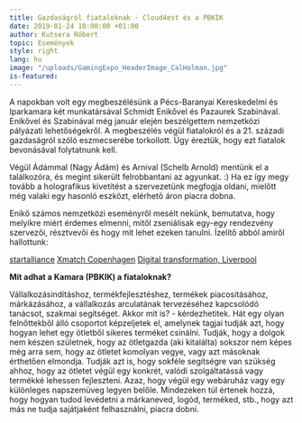 ```yaml
---
title: Gazdaságról fiataloknak - Cloud4est és a PBKIK
date: 2019-01-24 10:00:00 +01:00
author: Kutsera Róbert
topic: Események
style: right
lang: hu
image: "/uploads/GamingExpo_HeaderImage_CalHolman.jpg"
is-featured: 
---
```


A napokban volt egy megbeszélésünk a Pécs-Baranyai Kereskedelmi és Iparkamara két munkatársával Schmidt Enikővel és Pazaurek Szabinával. 
Enikővel és Szabinával még január elején beszélgettem nemzetközi pályázati lehetőségekről. A megbeszélés végül fiatalokról és a 21. századi gazdaságról szóló eszmecserébe torkollott. Úgy éreztük, hogy ezt fiatalok bevonásával folytatnunk kell. 

Végül Ádámmal (Nagy Ádám) és Arnival (Schelb Arnold) mentünk el a találkozóra, és megint sikerült felrobbantani az agyunkat. :) Ha ez így megy tovább a holografikus kivetítést a szervezetünk megfogja oldani, mielőtt még valaki egy hasonló eszközt, elérhető áron piacra dobna. 

Enikő számos nemzetközi eseményről mesélt nekünk, bemutatva, hogy melyikre miért érdemes elmenni, mitől zseniálisak egy-egy rendezvény szervezői, résztvevői és hogy mit lehet ezeken tanulni.
Ízelítő abból amiről hallottunk: 

[startalliance](http://www.startalliance.net/programs)
[Xmatch Copenhagen](https://www.b2match.eu/CopenX2017-Matchmaking)
[Digital transformation, Liverpool ](https://augmented-virtual-reality-ibf-liverpool.b2match.io/)
    
**Mit adhat a Kamara (PBKIK) a fiataloknak?** 

Vállalkozásindításhoz, termékfejlesztéshez, termékek piacosításához, márkázásához, a vállalkozás arculatának tervezéséhez kapcsolódó tanácsot, szakmai segítséget. Akkor mit is? - kérdezhetitek. 
Hát egy olyan felnőttekből álló csoportot képzeljetek el, amelynek tagjai tudják azt, hogy hogyan lehet egy ötletből sikeres terméket csinálni. 
Tudják, hogy a dolgok nem készen születnek, hogy az ötletgazda (aki kitalálta) sokszor nem képes még arra sem, hogy az ötletet komolyan vegye, vagy azt másoknak érthetően elmondja. 
Tudják azt is, hogy sokféle segítségre van szükség ahhoz, hogy az ötletet végül egy konkrét, valódi szolgáltatássá vagy termékké lehessen fejleszteni. Azaz, hogy végül egy webáruház vagy egy különleges napszemüveg legyen belőle. 
Mindezeken túl értenek hozzá, hogy hogyan tudod levédetni a márkaneved, logód, terméked, stb., hogy azt más ne tudja sajátjaként felhasználni, piacra dobni. 
